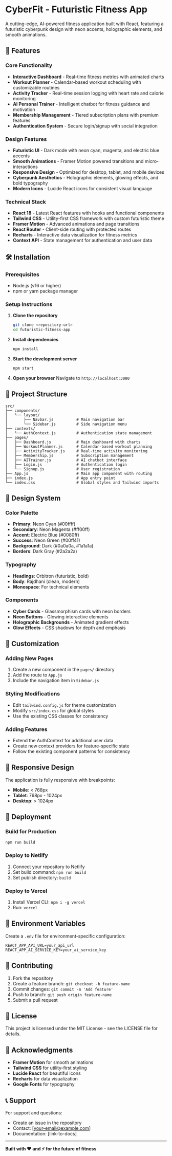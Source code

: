 # CyberFit - Futuristic Fitness App

A cutting-edge, AI-powered fitness application built with React, featuring a futuristic cyberpunk design with neon accents, holographic elements, and smooth animations.

## 🚀 Features

### Core Functionality
- **Interactive Dashboard** - Real-time fitness metrics with animated charts
- **Workout Planner** - Calendar-based workout scheduling with customizable routines
- **Activity Tracker** - Real-time session logging with heart rate and calorie monitoring
- **AI Personal Trainer** - Intelligent chatbot for fitness guidance and motivation
- **Membership Management** - Tiered subscription plans with premium features
- **Authentication System** - Secure login/signup with social integration

### Design Features
- **Futuristic UI** - Dark mode with neon cyan, magenta, and electric blue accents
- **Smooth Animations** - Framer Motion powered transitions and micro-interactions
- **Responsive Design** - Optimized for desktop, tablet, and mobile devices
- **Cyberpunk Aesthetics** - Holographic elements, glowing effects, and bold typography
- **Modern Icons** - Lucide React icons for consistent visual language

### Technical Stack
- **React 18** - Latest React features with hooks and functional components
- **Tailwind CSS** - Utility-first CSS framework with custom futuristic theme
- **Framer Motion** - Advanced animations and page transitions
- **React Router** - Client-side routing with protected routes
- **Recharts** - Interactive data visualization for fitness metrics
- **Context API** - State management for authentication and user data

## 🛠️ Installation

### Prerequisites
- Node.js (v16 or higher)
- npm or yarn package manager

### Setup Instructions

1. **Clone the repository**
   ```bash
   git clone <repository-url>
   cd futuristic-fitness-app
   ```

2. **Install dependencies**
   ```bash
   npm install
   ```

3. **Start the development server**
   ```bash
   npm start
   ```

4. **Open your browser**
   Navigate to `http://localhost:3000`

## 📁 Project Structure

```
src/
├── components/
│   └── layout/
│       ├── Navbar.js          # Main navigation bar
│       └── Sidebar.js         # Side navigation menu
├── contexts/
│   └── AuthContext.js         # Authentication state management
├── pages/
│   ├── Dashboard.js           # Main dashboard with charts
│   ├── WorkoutPlanner.js      # Calendar-based workout planning
│   ├── ActivityTracker.js     # Real-time activity monitoring
│   ├── Membership.js          # Subscription management
│   ├── AITrainer.js           # AI chatbot interface
│   ├── Login.js               # Authentication login
│   └── Signup.js              # User registration
├── App.js                     # Main app component with routing
├── index.js                   # App entry point
└── index.css                  # Global styles and Tailwind imports
```

## 🎨 Design System

### Color Palette
- **Primary**: Neon Cyan (#00ffff)
- **Secondary**: Neon Magenta (#ff00ff)
- **Accent**: Electric Blue (#0080ff)
- **Success**: Neon Green (#00ff41)
- **Background**: Dark (#0a0a0a, #1a1a1a)
- **Borders**: Dark Gray (#2a2a2a)

### Typography
- **Headings**: Orbitron (futuristic, bold)
- **Body**: Rajdhani (clean, modern)
- **Monospace**: For technical elements

### Components
- **Cyber Cards** - Glassmorphism cards with neon borders
- **Neon Buttons** - Glowing interactive elements
- **Holographic Backgrounds** - Animated gradient effects
- **Glow Effects** - CSS shadows for depth and emphasis

## 🔧 Customization

### Adding New Pages
1. Create a new component in the `pages/` directory
2. Add the route to `App.js`
3. Include the navigation item in `Sidebar.js`

### Styling Modifications
- Edit `tailwind.config.js` for theme customization
- Modify `src/index.css` for global styles
- Use the existing CSS classes for consistency

### Adding Features
- Extend the AuthContext for additional user data
- Create new context providers for feature-specific state
- Follow the existing component patterns for consistency

## 📱 Responsive Design

The application is fully responsive with breakpoints:
- **Mobile**: < 768px
- **Tablet**: 768px - 1024px
- **Desktop**: > 1024px

## 🚀 Deployment

### Build for Production
```bash
npm run build
```

### Deploy to Netlify
1. Connect your repository to Netlify
2. Set build command: `npm run build`
3. Set publish directory: `build`

### Deploy to Vercel
1. Install Vercel CLI: `npm i -g vercel`
2. Run: `vercel`

## 🔐 Environment Variables

Create a `.env` file for environment-specific configuration:
```env
REACT_APP_API_URL=your_api_url
REACT_APP_AI_SERVICE_KEY=your_ai_service_key
```

## 🤝 Contributing

1. Fork the repository
2. Create a feature branch: `git checkout -b feature-name`
3. Commit changes: `git commit -m 'Add feature'`
4. Push to branch: `git push origin feature-name`
5. Submit a pull request

## 📄 License

This project is licensed under the MIT License - see the LICENSE file for details.

## 🙏 Acknowledgments

- **Framer Motion** for smooth animations
- **Tailwind CSS** for utility-first styling
- **Lucide React** for beautiful icons
- **Recharts** for data visualization
- **Google Fonts** for typography

## 📞 Support

For support and questions:
- Create an issue in the repository
- Contact: [your-email@example.com]
- Documentation: [link-to-docs]

---

**Built with ❤️ and ⚡ for the future of fitness** 